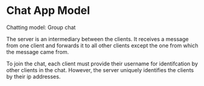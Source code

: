 # Chat App Model

Chatting model: Group chat

The server is an intermediary between the clients. It receives a message from one client and forwards it to all other clients except the one from which the message came from. 

To join the chat, each client must provide their username for identifcation by other clients in the chat. However, the server uniquely identifies the clients by their ip addresses.
